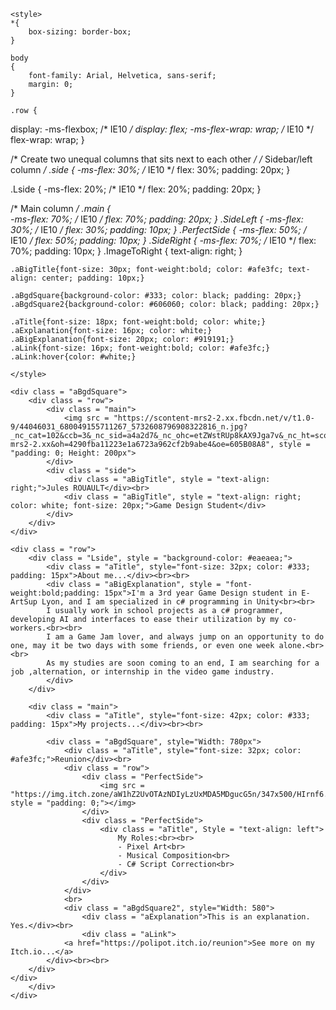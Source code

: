 <!DOCTYPE html>
<html lang="en">
<head>
<title>Page Title</title>
<meta charset="UTF-8">
<meta name="viewport" content="width=device-width, initial-scale=1">

	<style>
    *{
    	box-sizing: border-box;
    }
    
    body
    {
    	font-family: Arial, Helvetica, sans-serif;
  		margin: 0;
    }
    
    .row {  
  display: -ms-flexbox; /* IE10 */
  display: flex;
  -ms-flex-wrap: wrap; /* IE10 */
  flex-wrap: wrap;
}

/* Create two unequal columns that sits next to each other */
/* Sidebar/left column */
.side {
  -ms-flex: 30%; /* IE10 */
  flex: 30%;
  padding: 20px;
}

.Lside {
  -ms-flex: 20%; /* IE10 */
  flex: 20%;
  padding: 20px;
}

/* Main column */
.main {   
  -ms-flex: 70%; /* IE10 */
  flex: 70%;
  padding: 20px;
}
    .SideLeft
    {
    	-ms-flex: 30%; /* IE10 */
  		flex: 30%;
        padding: 10px;
    }
    .PerfectSide
    {
    	-ms-flex: 50%; /* IE10 */
  		flex: 50%;
        padding: 10px;
    }
    .SideRight
    {
    	-ms-flex: 70%; /* IE10 */
        flex: 70%;
        padding: 10px;
    }
    .ImageToRight
    {
    	text-align: right;
    }
    
    .aBigTitle{font-size: 30px; font-weight:bold; color: #afe3fc; text-align: center; padding: 10px;}
    
    .aBgdSquare{background-color: #333; color: black; padding: 20px;}
    .aBgdSquare2{background-color: #606060; color: black; padding: 20px;}
    
    .aTitle{font-size: 18px; font-weight:bold; color: white;}
    .aExplanation{font-size: 16px; color: white;}
    .aBigExplanation{font-size: 20px; color: #919191;}
    .aLink{font-size: 16px; font-weight:bold; color: #afe3fc;}
    .aLink:hover{color: #white;}
    
    </style>

</head>

<body>

	<div class = "aBgdSquare">
    	<div class = "row">
        	<div class = "main">
            	<img src = "https://scontent-mrs2-2.xx.fbcdn.net/v/t1.0-9/44046031_680049155711267_5732608796908322816_n.jpg?_nc_cat=102&ccb=3&_nc_sid=a4a2d7&_nc_ohc=etZWstRUp8kAX9Jga7v&_nc_ht=scontent-mrs2-2.xx&oh=4290fba11223e1a6723a962cf2b9abe4&oe=605B08A8", style = "padding: 0; Height: 200px">
            </div>
            <div class = "side">
            	<div class = "aBigTitle", style = "text-align: right;">Jules ROUAULT</div><br>
                <div class = "aBigTitle", style = "text-align: right; color: white; font-size: 20px;">Game Design Student</div>
            </div>
        </div>
    </div>

	<div class = "row">
    	<div class = "Lside", style = "background-color: #eaeaea;">
        	<div class = "aTitle", style="font-size: 32px; color: #333; padding: 15px">About me...</div><br><br>
            <div class = "aBigExplanation", style = "font-weight:bold;padding: 15px">I'm a 3rd year Game Design student in E-ArtSup Lyon, and I am specialized in c# programming in Unity<br><br>
            I usually work in school projects as a c# programmer, developing AI and interfaces to ease their utilization by my co-workers.<br><br>
            I am a Game Jam lover, and always jump on an opportunity to do one, may it be two days with some friends, or even one week alone.<br><br>
            As my studies are soon coming to an end, I am searching for a job ,alternation, or internship in the video game industry.
            </div>
        </div>
        
        <div class = "main">
        	<div class = "aTitle", style="font-size: 42px; color: #333; padding: 15px">My projects...</div><br><br>
        
        	<div class = "aBgdSquare", style="Width: 780px">
            	<div class = "aTitle", style="font-size: 32px; color: #afe3fc;">Reunion</div><br>
    			<div class = "row">
                	<div class = "PerfectSide">
                    	<img src = "https://img.itch.zone/aW1hZ2UvOTAzNDIyLzUxMDA5MDgucG5n/347x500/HIrnf6.png", style = "padding: 0;"></img>
                    </div>
                    <div class = "PerfectSide">
                    	<div class = "aTitle", Style = "text-align: left">
                        	My Roles:<br><br>
                            - Pixel Art<br>
                            - Musical Composition<br>
                            - C# Script Correction<br>
                        </div>
                    </div>
                </div>
        		<br>
        		<div class = "aBgdSquare2", style="Width: 580">
            		<div class = "aExplanation">This is an explanation. Yes.</div><br>
            		<div class = "aLink">
            	<a href="https://polipot.itch.io/reunion">See more on my Itch.io...</a>
            </div><br><br>
        </div>
    </div>
        </div>
    </div>
    
</body>

</html>
